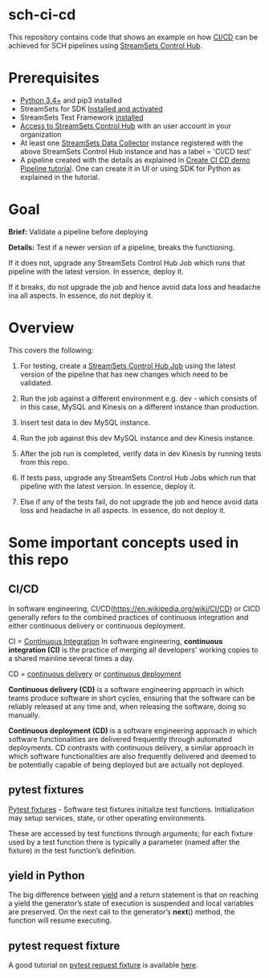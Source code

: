 # sch-ci-cd

This repository contains code that shows an example on how [CI/CD](https://en.wikipedia.org/wiki/CI/CD) can be achieved for SCH pipelines using [StreamSets Control Hub](https://streamsets.com/products/dataops-platform/control-hub/).

# Prerequisites

* [Python 3.4+](https://docs.python.org/3/using/index.html) and pip3 installed
* StreamSets for SDK [Installed and activated](https://streamsets.com/documentation/sdk/latest/installation.html)
* StreamSets Test Framework [installed](https://streamsets.com/documentation/stf/latest/installation.html) 
* [Access to StreamSets Control Hub](https://streamsets.com/documentation/controlhub/latest/help/controlhub/UserGuide/OrganizationSecurity/OrgSecurity_Overview.html#concept_q5z_jkl_wy) with an user account in your  organization 
* At least one [StreamSets Data Collector](https://streamsets.com/products/dataops-platform/data-collector/) instance registered with the above StreamSets Control Hub instance
and has a label = 'CI/CD test'
* A pipeline created with the details as explained in [Create CI CD demo Pipeline tutorial](https://github.com/streamsets/tutorials/blob/master/sdk-tutorials/sch/tutorial-pipelines/create-ci-cd-demo-pipeline/README.md).
One can create it in UI or using SDK for Python as explained in the tutorial. 

# Goal
**Brief:** Validate a pipeline before deploying

**Details:**
Test if a newer version of a pipeline, breaks the functioning.

If it does not, upgrade any StreamSets Control Hub Job which runs that pipeline with the latest version. In essence, deploy it.

If it breaks, do not upgrade the job and hence avoid data loss and headache ina all aspects. In essence, do not deploy it.

# Overview
This covers the following:

1. For testing, create a [StreamSets Control Hub Job](https://streamsets.com/documentation/controlhub/latest/help/controlhub/UserGuide/Jobs/Jobs_title.html)
   using the latest version of the pipeline that has new changes which need to be validated.
   
2. Run the job against a different environment 
e.g. dev - which consists of in this case, MySQL and Kinesis on a different instance than production.

3. Insert test data in dev MySQL instance.

4. Run the job against this dev  MySQL instance and dev Kinesis instance.

5. After the job run is completed, verify data in dev Kinesis by running tests from this repo.

6. If tests pass, upgrade any StreamSets Control Hub Jobs which run that pipeline with the latest version. In essence, deploy it.

7. Else if any of the tests fail, do not upgrade the job and hence avoid data loss and headache in all aspects. In essence, do not deploy it.
 
# Some important concepts used in this repo

## CI/CD
In software engineering, CI/CD(https://en.wikipedia.org/wiki/CI/CD) or CICD generally refers to the combined practices of continuous integration and either continuous delivery or continuous deployment.

CI = [Continuous Integration](https://en.wikipedia.org/wiki/Continuous_integration)
In software engineering, **continuous integration (CI)** is the practice of merging all developers' working copies to a shared mainline several times a day.

CD = [continuous delivery](https://en.wikipedia.org/wiki/Continuous_delivery) or [continuous deployment](https://en.wikipedia.org/wiki/Continuous_deployment)

**Continuous delivery (CD)** is a software engineering approach in which teams produce software in short cycles, ensuring that the software can be reliably released at any time and, when releasing the software, doing so manually.

**Continuous deployment (CD)** is a software engineering approach in which software functionalities are delivered frequently through automated deployments. CD contrasts with continuous delivery, a similar approach in which software functionalities are also frequently delivered and deemed to be potentially capable of being deployed but are actually not deployed. 
   
## pytest fixtures
[Pytest fixtures](https://docs.pytest.org/en/stable/fixture.html) - Software test fixtures initialize test functions. Initialization may setup services, state, or other operating environments. 

These are accessed by test functions through arguments; for each fixture used by a test function there is typically a parameter (named after the fixture) in the test function’s definition.
   
## yield in Python
The big difference between [yield](https://docs.python.org/3/howto/functional.html#generators) and a return statement is that on reaching a yield the generator’s state of execution is suspended and local variables are preserved. On the next call to the generator’s __next__() method, the function will resume executing.   

## pytest request fixture
A good tutorial on [pytest request fixture](https://docs.pytest.org/en/stable/reference.html#std-fixture-request)
is available [here](https://docs.pytest.org/en/stable/example/simple.html#request-example).   